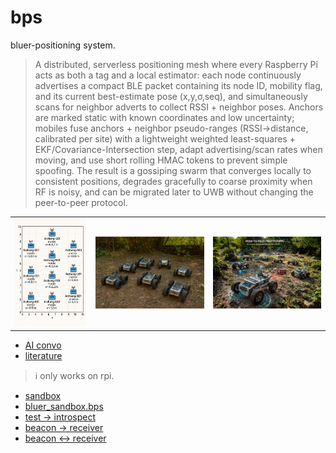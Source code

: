 # bps

bluer-positioning system.

> A distributed, serverless positioning mesh where every Raspberry Pi acts as both a tag and a local estimator: each node continuously advertises a compact BLE packet containing its node ID, mobility flag, and its current best-estimate pose (x,y,σ,seq), and simultaneously scans for neighbor adverts to collect RSSI + neighbor poses. Anchors are marked static with known coordinates and low uncertainty; mobiles fuse anchors + neighbor pseudo-ranges (RSSI→distance, calibrated per site) with a lightweight weighted least-squares + EKF/Covariance-Intersection step, adapt advertising/scan rates when moving, and use short rolling HMAC tokens to prevent simple spoofing. The result is a gossiping swarm that converges locally to consistent positions, degrades gracefully to coarse proximity when RF is noisy, and can be migrated later to UWB without changing the peer-to-peer protocol.

|   |   |   |
| --- | --- | --- |
| [![image](https://github.com/kamangir/assets2/raw/main/bps/01.png?raw=true)](https://github.com/kamangir/assets2/raw/main/bps/01.png?raw=true) | [![image](https://github.com/kamangir/assets2/raw/main/bps/02.png?raw=true)](https://github.com/kamangir/assets2/raw/main/bps/02.png?raw=true) | [![image](https://github.com/kamangir/assets2/raw/main/bps/03.png?raw=true)](https://github.com/kamangir/assets2/raw/main/bps/03.png?raw=true) |

- [AI convo](https://chatgpt.com/c/68e79d65-e938-8327-b1e1-2536f7b6fb41)
- [literature](./literature.md)

> ℹ️ only works on rpi.

- [sandbox](../../../sandbox/bps)
- [bluer_sandbox.bps](../../bps)
- [test -> introspect](./test-introspect.md)
- [beacon -> receiver](./beacon-receiver.md)
- [beacon <-> receiver](./beacon-and-receiver.md)
